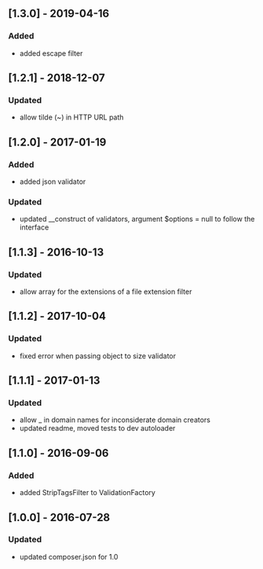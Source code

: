 ## [1.3.0] - 2019-04-16
### Added
- added escape filter

## [1.2.1] - 2018-12-07
### Updated
- allow tilde (~) in HTTP URL path

## [1.2.0] - 2017-01-19
### Added
- added json validator
### Updated
- updated __construct of validators, argument $options = null to follow the interface

## [1.1.3] - 2016-10-13
### Updated
- allow array for the extensions of a file extension filter

## [1.1.2] - 2017-10-04
### Updated
- fixed error when passing object to size validator

## [1.1.1] - 2017-01-13
### Updated
- allow _ in domain names for inconsiderate domain creators
- updated readme, moved tests to dev autoloader

## [1.1.0] - 2016-09-06
### Added
- added StripTagsFilter to ValidationFactory

## [1.0.0] - 2016-07-28
### Updated
- updated composer.json for 1.0
